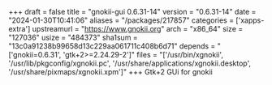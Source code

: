 +++
draft = false
title = "gnokii-gui 0.6.31-14"
version = "0.6.31-14"
date = "2024-01-30T10:41:06"
aliases = "/packages/217857"
categories = ['xapps-extra']
upstreamurl = "https://www.gnokii.org"
arch = "x86_64"
size = "127036"
usize = "484373"
sha1sum = "13c0a91238b99658d13c229aa061711c408b6d71"
depends = "['gnokii=0.6.31', 'gtk+2>=2.24.29-2']"
files = "['/usr/bin/xgnokii', '/usr/lib/pkgconfig/xgnokii.pc', '/usr/share/applications/xgnokii.desktop', '/usr/share/pixmaps/xgnokii.xpm']"
+++
Gtk+2 GUi for gnokii